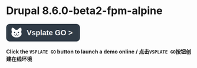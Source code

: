 # Drupal 8.6.0-beta2-fpm-alpine

<a href="https://www.vsplate.com/?docker-compose=https://github.com/vsplate/dcenvs/drupal/8.6.0-beta2-fpm-alpine"><img alt="VSPLATE GO" src="https://raw.githubusercontent.com/vsplate/images/master/vsgo_btn.png" width="200px"></a>

**Click the `VSPLATE GO` button to launch a demo online / 点击`VSPLATE GO`按钮创建在线环境**